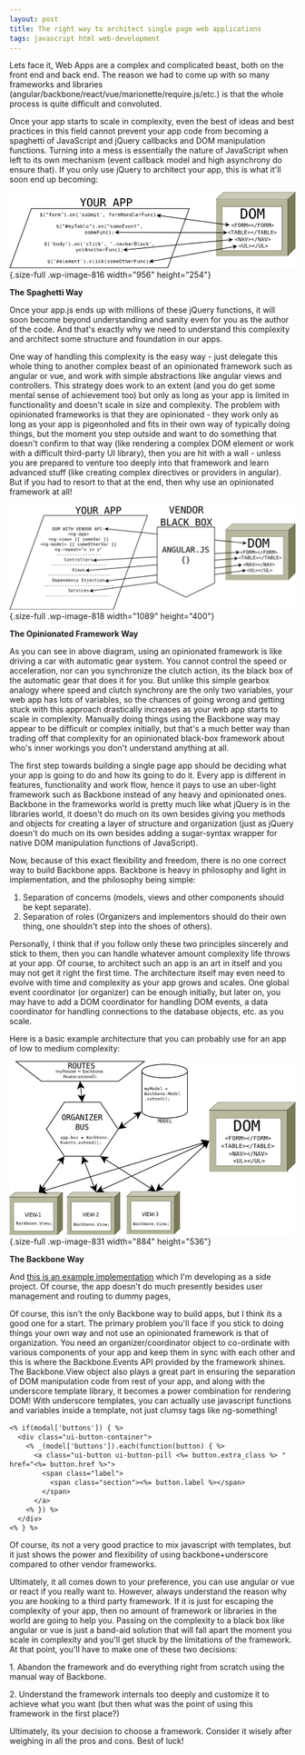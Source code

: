 ```yaml
---
layout: post
title: The right way to architect single page web applications
tags: javascript html web-development
---
```


Lets face it, Web Apps are a complex and complicated beast, both on the front end and back end. The reason we had to come up with so many frameworks and libraries (angular/backbone/react/vue/marionette/require.js/etc.) is that the whole process is quite difficult and convoluted.<!--more-->

Once your app starts to scale in complexity, even the best of ideas and best practices in this field cannot prevent your app code from becoming a spaghetti of JavaScript and jQuery callbacks and DOM manipulation functions. Turning into a mess is essentially the nature of JavaScript when left to its own mechanism (event callback model and high asynchrony do ensure that). If you only use jQuery to architect your app, this is what it'll soon end up becoming:

![The Spaghetti Way](/uploads/2018/07/spaghetti-way.png){.size-full .wp-image-816 width="956" height="254"}

**The Spaghetti Way**

Once your app.js ends up with millions of these jQuery functions, it will soon become beyond understanding and sanity even for you as the author of the code. And that's exactly why we need to understand this complexity and architect some structure and foundation in our apps.

One way of handling this complexity is the easy way - just delegate this whole thing to another complex beast of an opinionated framework such as angular or vue, and work with simple abstractions like angular views and controllers. This strategy does work to an extent (and you do get some mental sense of achievement too) but only as long as your app is limited in functionality and doesn't scale in size and complexity. The problem with opinionated frameworks is that they are opinionated - they work only as long as your app is pigeonholed and fits in their own way of typically doing things, but the moment you step outside and want to do something that doesn't confirm to that way (like rendering a complex DOM element or work with a difficult third-party UI library), then you are hit with a wall - unless you are prepared to venture too deeply into that framework and learn advanced stuff (like creating complex directives or providers in angular). But if you had to resort to that at the end, then why use an opinionated framework at all!

![The Opinionated Framework Way](/uploads/2018/07/opinionated-way.png){.size-full .wp-image-818 width="1089" height="400"}

**The Opinionated Framework Way**

As you can see in above diagram, using an opinionated framework is like driving a car with automatic gear system. You cannot control the speed or acceleration, nor can you synchronize the clutch action, its the black box of the automatic gear that does it for you. But unlike this simple gearbox analogy where speed and clutch synchrony are the only two variables, your web app has lots of variables, so the chances of going wrong and getting stuck with this approach drastically increases as your web app starts to scale in complexity. Manually doing things using the Backbone way may appear to be difficult or complex initially, but that's a much better way than trading off that complexity for an opinionated black-box framework about who's inner workings you don't understand anything at all.

The first step towards building a single page app should be deciding what your app is going to do and how its going to do it. Every app is different in features, functionality and work flow, hence it pays to use an uber-light framework such as Backbone instead of any heavy and opinionated ones. Backbone in the frameworks world is pretty much like what jQuery is in the libraries world, it doesn't do much on its own besides giving you methods and objects for creating a layer of structure and organization (just as jQuery doesn't do much on its own besides adding a sugar-syntax wrapper for native DOM manipulation functions of JavaScript).

Now, because of this exact flexibility and freedom, there is no one correct way to build Backbone apps. Backbone is heavy in philosophy and light in implementation, and the philosophy being simple:

1.  Separation of concerns (models, views and other components should be kept separate).
2.  Separation of roles (Organizers and implementors should do their own thing, one shouldn't step into the shoes of others).

Personally, I think that if you follow only these two principles sincerely and stick to them, then you can handle whatever amount complexity life throws at your app. Of course, to architect such an app is an art in itself and you may not get it right the first time. The architecture itself may even need to evolve with time and complexity as your app grows and scales. One global event coordinator (or organizer) can be enough initially, but later on, you may have to add a DOM coordinator for handling DOM events, a data coordinator for handling connections to the database objects, etc. as you scale.

Here is a basic example architecture that you can probably use for an app of low to medium complexity:

![The Backbone Way](/uploads/2018/07/backbone-way1.png){.size-full .wp-image-831 width="884" height="536"} 

**The Backbone Way**

And [this is an example implementation](https://github.com/prahladyeri/experimental-backbone) which I'm developing as a side project. Of course, the app doesn't do much presently besides user management and routing to dummy pages,

Of course, this isn't the only Backbone way to build apps, but I think its a good one for a start. The primary problem you'll face if you stick to doing things your own way and not use an opinionated framework is that of organization. You need an organizer/coordinator object to co-ordinate with various components of your app and keep them in sync with each other and this is where the Backbone.Events API provided by the framework shines. The Backbone.View object also plays a great part in ensuring the separation of DOM manipulation code from rest of your app, and along with the underscore template library, it becomes a power combination for rendering DOM! With underscore templates, you can actually use javascript functions and variables inside a template, not just clumsy tags like ng-something!

	<% if(modal['buttons']) { %>
	  <div class="ui-button-container">
		<% _(model['buttons']).each(function(button) { %>
		  <a class="ui-button ui-button-pill <%= button.extra_class %> " href="<%= button.href %>">
			<span class="label">
			  <span class="section"><%= button.label %></span> 
			</span>
		  </a>
		<% }) %>
	  </div>
	<% } %>

Of course, its not a very good practice to mix javascript with templates, but it just shows the power and flexibility of using backbone+underscore compared to other vendor frameworks.

Ultimately, it all comes down to your preference, you can use angular or vue or react if you really want to. However, always understand the reason why you are hooking to a third party framework. If it is just for escaping the complexity of your app, then no amount of framework or libraries in the world are going to help you. Passing on the complexity to a black box like angular or vue is just a band-aid solution that will fall apart the moment you scale in complexity and you'll get stuck by the limitations of the framework. At that point, you'll have to make one of these two decisions:

1\. Abandon the framework and do everything right from scratch using the manual way of Backbone.

2\. Understand the framework internals too deeply and customize it to achieve what you want (but then what was the point of using this framework in the first place?)

Ultimately, its your decision to choose a framework. Consider it wisely after weighing in all the pros and cons. Best of luck!
